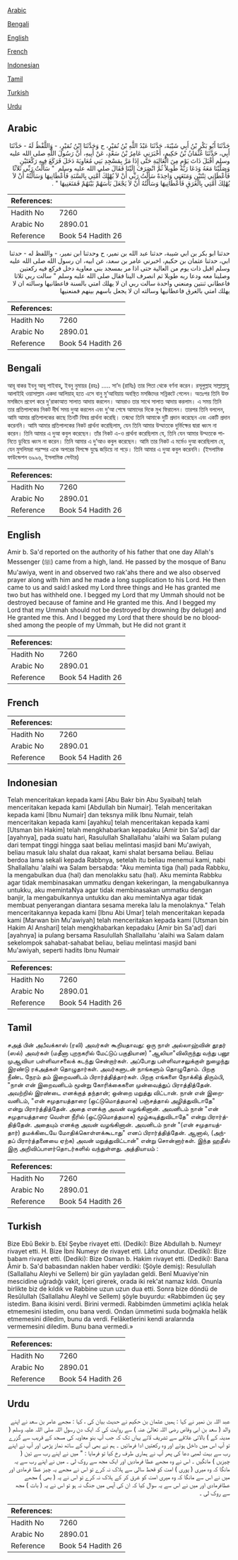 [Arabic](#arabic)

[Bengali](#bengali)

[English](#english)

[French](#french)

[Indonesian](#indonesian)

[Tamil](#tamil)

[Turkish](#turkish)

[Urdu](#urdu)

## Arabic


<div dir="rtl" lang="ar" style={{fontSize:'larger',backgroundColor:'#f8f9fa',padding:20}}>
حَدَّثَنَا أَبُو بَكْرِ بْنُ أَبِي شَيْبَةَ، حَدَّثَنَا عَبْدُ اللَّهِ بْنُ نُمَيْرٍ، ح وَحَدَّثَنَا ابْنُ نُمَيْرٍ، - وَاللَّفْظُ لَهُ - حَدَّثَنَا أَبِي، حَدَّثَنَا عُثْمَانُ بْنُ حَكِيمٍ، أَخْبَرَنِي عَامِرُ بْنُ سَعْدٍ، عَنْ أَبِيهِ، أَنَّ رَسُولَ اللَّهِ صلى الله عليه وسلم أَقْبَلَ ذَاتَ يَوْمٍ مِنَ الْعَالِيَةِ حَتَّى إِذَا مَرَّ بِمَسْجِدِ بَنِي مُعَاوِيَةَ دَخَلَ فَرَكَعَ فِيهِ رَكْعَتَيْنِ وَصَلَّيْنَا مَعَهُ وَدَعَا رَبَّهُ طَوِيلاً ثُمَّ انْصَرَفَ إِلَيْنَا فَقَالَ صلى الله عليه وسلم ‏ "‏ سَأَلْتُ رَبِّي ثَلاَثًا فَأَعْطَانِي ثِنْتَيْنِ وَمَنَعَنِي وَاحِدَةً سَأَلْتُ رَبِّي أَنْ لاَ يُهْلِكَ أُمَّتِي بِالسَّنَةِ فَأَعْطَانِيهَا وَسَأَلْتُهُ أَنْ لاَ يُهْلِكَ أُمَّتِي بِالْغَرَقِ فَأَعْطَانِيهَا وَسَأَلْتُهُ أَنْ لاَ يَجْعَلَ بَأْسَهُمْ بَيْنَهُمْ فَمَنَعَنِيهَا ‏"‏ ‏.‏
</div>
<div style={{backgroundColor:'#f8f9fa',padding:20, marginBottom: 10}}><table> <thead> <tr> <th>References:</th> <th></th> </tr> </thead> <tbody><tr><td>Hadith No</td><td>7260</td></tr><tr><td>Arabic No</td><td>2890.01</td></tr><tr><td>Reference</td><td>Book 54 Hadith 26</td></tr></tbody></table></div>


<div dir="rtl" lang="ar" style={{fontSize:'larger',backgroundColor:'#f8f9fa',padding:20}}>
حدثنا ابو بكر بن ابي شيبة، حدثنا عبد الله بن نمير، ح وحدثنا ابن نمير، - واللفظ له - حدثنا ابي، حدثنا عثمان بن حكيم، اخبرني عامر بن سعد، عن ابيه، ان رسول الله صلى الله عليه وسلم اقبل ذات يوم من العالية حتى اذا مر بمسجد بني معاوية دخل فركع فيه ركعتين وصلينا معه ودعا ربه طويلا ثم انصرف الينا فقال صلى الله عليه وسلم " سالت ربي ثلاثا فاعطاني ثنتين ومنعني واحدة سالت ربي ان لا يهلك امتي بالسنة فاعطانيها وسالته ان لا يهلك امتي بالغرق فاعطانيها وسالته ان لا يجعل باسهم بينهم فمنعنيها
</div>
<div style={{backgroundColor:'#f8f9fa',padding:20, marginBottom: 10}}><table> <thead> <tr> <th>References:</th> <th></th> </tr> </thead> <tbody><tr><td>Hadith No</td><td>7260</td></tr><tr><td>Arabic No</td><td>2890.01</td></tr><tr><td>Reference</td><td>Book 54 Hadith 26</td></tr></tbody></table></div>

## Bengali


<div dir="ltr" lang="bn" style={{fontSize:'larger',backgroundColor:'#f8f9fa',padding:20}}>
আবূ বাকর ইবনু আবূ শাইবাহ্, ইবনু নুমায়র (রহঃ) ..... সা’দ (রাযিঃ) তার পিতা থেকে বর্ণনা করেন। রসূলুল্লাহ সাল্লাল্লাহু আলাইহি ওয়াসাল্লাম একদা আলিয়াহ্ হতে এসে বানু মু’আবিয়ায় অবস্থিত মসজিদের সন্নিকটে গেলেন। অতঃপর তিনি উক্ত মসজিদে প্রবেশ করে দু'রাকাআত সালাত আদায় করলেন। আমরাও তার সাথে সালাত আদায় করলাম। এ সময় তিনি তার প্রতিপালকের নিকট দীর্ঘ সময় দুআ করলেন এবং দু’আ শেষে আমাদের দিকে মুখ ফিরালেন। তারপর তিনি বললেন, আমি আমার প্রতিপালকের কাছে তিনটি বিষয় প্রার্থনা করেছি। তন্মধ্যে তিনি আমাকে দুটি প্রদান করেছেন এবং একটি প্রদান করেননি। আমি আমার প্রতিপালকের নিকট প্রার্থনা করেছিলাম, যেন তিনি আমার উম্মাতকে দুর্ভিক্ষের দ্বারা ধ্বংস না করেন। তিনি আমার এ দুআ কবুল করেছেন। তাঁর নিকট এ-ও প্রার্থনা করেছিলাম যে, তিনি যেন আমার উম্মতকে পানিতে ডুবিয়ে ধ্বংস না করেন। তিনি আমার এ দু’আও কবুল করেছেন। আমি তার নিকট এ মর্মেও দুআ করেছিলাম যে, যেন মুসলিমরা পরস্পর একে অপরের বিপক্ষে যুদ্ধে জড়িয়ে না পড়ে। তিনি আমার এ দুআ কবুল করেননি। (ইসলামিক ফাউন্ডেশন ৬৯৯৬, ইসলামিক সেন্টার)
</div>
<div style={{backgroundColor:'#f8f9fa',padding:20, marginBottom: 10}}><table> <thead> <tr> <th>References:</th> <th></th> </tr> </thead> <tbody><tr><td>Hadith No</td><td>7260</td></tr><tr><td>Arabic No</td><td>2890.01</td></tr><tr><td>Reference</td><td>Book 54 Hadith 26</td></tr></tbody></table></div>

## English


<div dir="ltr" lang="en" style={{fontSize:'larger',backgroundColor:'#f8f9fa',padding:20}}>
Amir b. Sa'd reported on the authority of his father that one day Allah's Messenger (ﷺ) came from a high, land. He passed by the mosque of Banu Mu'awiya, went in and observed two rak'ahs there and we also observed prayer along with him and he made a long supplication to his Lord. He then came to us and said:I asked my Lord three things and He has granted me two but has withheld one. I begged my Lord that my Ummah should not be destroyed because of famine and He granted me this. And I begged my Lord that my Ummah should not be destroyed by drowning (by deluge) and He granted me this. And I begged my Lord that there should be no bloodshed among the people of my Ummah, but He did not grant it
</div>
<div style={{backgroundColor:'#f8f9fa',padding:20, marginBottom: 10}}><table> <thead> <tr> <th>References:</th> <th></th> </tr> </thead> <tbody><tr><td>Hadith No</td><td>7260</td></tr><tr><td>Arabic No</td><td>2890.01</td></tr><tr><td>Reference</td><td>Book 54 Hadith 26</td></tr></tbody></table></div>

## French


<div dir="ltr" lang="fr" style={{fontSize:'larger',backgroundColor:'#f8f9fa',padding:20}}>

</div>
<div style={{backgroundColor:'#f8f9fa',padding:20, marginBottom: 10}}><table> <thead> <tr> <th>References:</th> <th></th> </tr> </thead> <tbody><tr><td>Hadith No</td><td>7260</td></tr><tr><td>Arabic No</td><td>2890.01</td></tr><tr><td>Reference</td><td>Book 54 Hadith 26</td></tr></tbody></table></div>

## Indonesian


<div dir="ltr" lang="id" style={{fontSize:'larger',backgroundColor:'#f8f9fa',padding:20}}>
Telah menceritakan kepada kami [Abu Bakr bin Abu Syaibah] telah menceritakan kepada kami [Abdullah bin Numair]. Telah menceritakan kepada kami [Ibnu Numair] dan teksnya milik Ibnu Numair, telah menceritakan kepada kami [ayahku] telah menceritakan kepada kami [Utsman bin Hakim] telah mengkhabarkan kepadaku [Amir bin Sa'ad] dar [ayahnya], pada suatu hari, Rasulullah Shallallahu 'alaihi wa Salam pulang dari tempat tinggi hingga saat beliau melintasi masjid bani Mu'awiyah, beliau masuk lalu shalat dua rakaat, kami shalat bersama beliau. Beliau berdoa lama sekali kepada Rabbnya, setelah itu beliau menemui kami, nabi Shallallahu 'alaihi wa Salam bersabda: "Aku meminta tiga (hal) pada Rabbku, Ia mengabulkan dua (hal) dan menolakku satu (hal). Aku meminta Rabbku agar tidak membinasakan ummatku dengan kekeringan, Ia mengabulkannya untukku, aku memintaNya agar tidak membinasakan ummatku dengan banjir, Ia mengabulkannya untukku dan aku memintaNya agar tidak membuat penyerangan diantara sesama mereka lalu Ia menolaknya." Telah menceritakannya kepada kami [Ibnu Abi Umar] telah menceritakan kepada kami [Marwan bin Mu'awiyah] telah menceritakan kepada kami [Utsman bin Hakim Al Anshari] telah mengkhabarkan kepadaku [Amir bin Sa'ad] dari [ayahnya] ia pulang bersama Rasulullah Shallallahu 'alaihi wa Salam dalam sekelompok sahabat-sahabat beliau, beliau melintasi masjid bani Mu'awiyah, seperti hadits Ibnu Numair
</div>
<div style={{backgroundColor:'#f8f9fa',padding:20, marginBottom: 10}}><table> <thead> <tr> <th>References:</th> <th></th> </tr> </thead> <tbody><tr><td>Hadith No</td><td>7260</td></tr><tr><td>Arabic No</td><td>2890.01</td></tr><tr><td>Reference</td><td>Book 54 Hadith 26</td></tr></tbody></table></div>

## Tamil


<div dir="ltr" lang="ta" style={{fontSize:'larger',backgroundColor:'#f8f9fa',padding:20}}>
சஅத் பின் அபீவக்காஸ் (ரலி) அவர்கள் கூறியதாவது: ஒரு நாள் அல்லாஹ்வின் தூதர் (ஸல்) அவர்கள் (மதீனா புறநகரில் மேட்டுப் பகுதியான) "ஆலியா"விலிருந்து வந்து பனூ முஆவியா பள்ளிவாசலைக் கடந்து சென்றார்கள். அப்போது பள்ளிவாசலுக்குள் நுழைந்து இரண்டு ரக்அத்கள் தொழுதார்கள். அவர்களுடன் நாங்களும் தொழுதோம். பிறகு நீண்ட நேரம் தம் இறைவனிடம் பிரார்த்தித்தார்கள். பிறகு எங்களை நோக்கித் திரும்பி, "நான் என் இறைவனிடம் மூன்று கோரிக்கைகளை முன்வைத்துப் பிராத்தித்தேன். அவற்றில் இரண்டை எனக்குத் தந்தான்; ஒன்றை மறுத்து விட்டான். நான் என் இறைவனிடம், "என் சமுதாயத்தாரை (ஒட்டுமொத்தமாக) பஞ்சத்தால் அழித்துவிடாதே" என்று பிரார்த்தித்தேன். அதை எனக்கு அவன் வழங்கினான். அவனிடம் நான் "என் சமுதாயத்தாரை வெள்ள நீரில் (ஒட்டுமொத்தமாக) மூழ்கடித்துவிடாதே" என்று பிரார்த்தித்தேன். அதையும் எனக்கு அவன் வழங்கினான். அவனிடம் நான் "(என் சமுதாயத்தார்) தமக்கிடையே மோதிக்கொள்ளக்கூடாது" எனப் பிரார்த்தித்தேன். ஆனால், (அந்தப் பிரார்த்தனையை ஏற்க) அவன் மறுத்துவிட்டான்" என்று சொன்னார்கள். இந்த ஹதீஸ் இரு அறிவிப்பாளர்தொடர்களில் வந்துள்ளது. அத்தியாயம் :
</div>
<div style={{backgroundColor:'#f8f9fa',padding:20, marginBottom: 10}}><table> <thead> <tr> <th>References:</th> <th></th> </tr> </thead> <tbody><tr><td>Hadith No</td><td>7260</td></tr><tr><td>Arabic No</td><td>2890.01</td></tr><tr><td>Reference</td><td>Book 54 Hadith 26</td></tr></tbody></table></div>

## Turkish


<div dir="ltr" lang="tr" style={{fontSize:'larger',backgroundColor:'#f8f9fa',padding:20}}>
Bize Ebû Bekir b. Ebî Şeybe rivayet etti. (Dediki): Bize Abdullah b. Numeyr rivayet etti. H. Bize İbni Numeyr de rivayet etti. Lâfız onundur. (Dediki): Bize babam rivayet etti. (Dediki): Bize Osman b. Hakim rivayet etti. (Dediki): Bana Âmir b. Sa'd babasından naklen haber verdiki: (Şöyle demiş): Resulullah (Sallallahu Aleyhi ve Sellem) bir gün yayladan geldi. Benî Muaviye'nin mescidine uğradığı vakit, İçeri girerek, orada iki rek'at namaz kıldı. Onunla birlikte biz de kıldık ve Rabbine uzun uzun dua etti. Sonra bize döndü de Resûlullah (Sallallahu Aleyhl ve Sellem) şöyle buyurdu: «Rabbimden üç şey istedim. Bana ikisini verdi. Birini vermedi. Rabbimden ümmetimi açlıkla helak etmemesini istedim, onu bana verdi. Ondan ümmetimi suda boğmakla helâk etmemesini diledim, bunu da verdi. Felâketlerini kendi aralarında vermemesini diledim. Bunu bana vermedi.»
</div>
<div style={{backgroundColor:'#f8f9fa',padding:20, marginBottom: 10}}><table> <thead> <tr> <th>References:</th> <th></th> </tr> </thead> <tbody><tr><td>Hadith No</td><td>7260</td></tr><tr><td>Arabic No</td><td>2890.01</td></tr><tr><td>Reference</td><td>Book 54 Hadith 26</td></tr></tbody></table></div>

## Urdu


<div dir="rtl" lang="ur" style={{fontSize:'larger',backgroundColor:'#f8f9fa',padding:20}}>
عبد اللہ بن نمیر نے کہا : ہمیں عثمان بن حکیم نے حدیث بیان کی ، کہا : مجھے عامر بن سعد نے اپنے والد ( سعد بن ابی وقاص رضی اللہ تعالیٰ عنہ ) سے روایت کی کہ ایک دن رسول اللہ صلی اللہ علیہ وسلم ( مدینہ کے ) بالائی علاقے سے تشریف لائے یہاں تک کہ جب آپ بنو معاویہ کی مسجد کے قریب سے گزرے تو آپ اس میں داخل ہوئے اور وہ رکعتیں ادا فرمائیں ۔ ہم نے بھی آپ کے ساتھ نماز پڑھی اور آپ نے اپنے رب سے بہت لمبی دعا کی پھر آپ نے ہماری طرف رخ کیا تو فرمایا : " میں نے اپنے رب سے تین ( چیزیں ) مانگیں ۔ اس نے وہ مجھے عطا فرمادیں اور ایک مجھ سے روک لی ۔ میں نے اپنے رب سے یہ مانگا کہ وہ میری ( پوری ) امت کو قحط سالی سے ہلاک نہ کرے تو اس نے مجھے یہ چیز عطا فرمادی اور میں نے اس سے مانگا کہ وہ میری امت کو غرق کر کے ہلاک نہ کرے تو اس نے یہ ( بھی ) مجھے عطافرمادی اور میں نے اس سے یہ سوال کیا کہ ان کی آپس میں جنگ نہ ہو تو اس نے یہ ( بات ) مجھ سے روک لی ۔
</div>
<div style={{backgroundColor:'#f8f9fa',padding:20, marginBottom: 10}}><table> <thead> <tr> <th>References:</th> <th></th> </tr> </thead> <tbody><tr><td>Hadith No</td><td>7260</td></tr><tr><td>Arabic No</td><td>2890.01</td></tr><tr><td>Reference</td><td>Book 54 Hadith 26</td></tr></tbody></table></div>